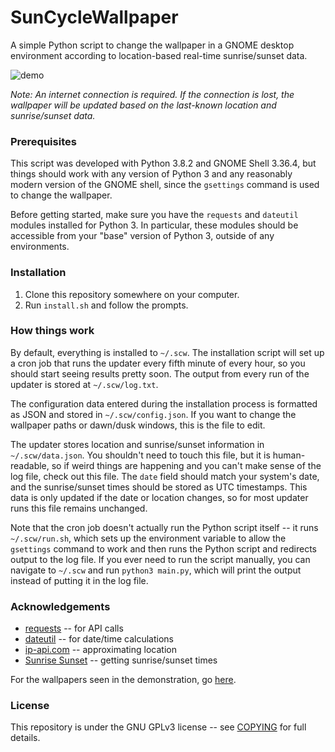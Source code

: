 # SunCycleWallpaper

A simple Python script to change the wallpaper in a GNOME desktop environment according to location-based real-time sunrise/sunset data.

![demo](demo.gif)

*Note: An internet connection is required. If the connection is lost, the wallpaper will be updated based on the last-known location and sunrise/sunset data.*

### Prerequisites

This script was developed with Python 3.8.2 and GNOME Shell 3.36.4, but things should work with any version of Python 3 and any reasonably modern version of the GNOME shell, since the `gsettings` command is used to change the wallpaper.

Before getting started, make sure you have the `requests` and `dateutil` modules installed for Python 3. In particular, these modules should be accessible from your "base" version of Python 3, outside of any environments.

### Installation

1. Clone this repository somewhere on your computer.
2. Run `install.sh` and follow the prompts.

### How things work

By default, everything is installed to `~/.scw`. The installation script will set up a cron job that runs the updater every fifth minute of every hour, so you should start seeing results pretty soon. The output from every run of the updater is stored at `~/.scw/log.txt`.

The configuration data entered during the installation process is formatted as JSON and stored in `~/.scw/config.json`. If you want to change the wallpaper paths or dawn/dusk windows, this is the file to edit.

The updater stores location and sunrise/sunset information in `~/.scw/data.json`. You shouldn't need to touch this file, but it is human-readable, so if weird things are happening and you can't make sense of the log file, check out this file. The `date` field should match your system's date, and the sunrise/sunset times should be stored as UTC timestamps. This data is only updated if the date or location changes, so for most updater runs this file remains unchanged.

Note that the cron job doesn't actually run the Python script itself -- it runs `~/.scw/run.sh`, which sets up the environment variable to allow the `gsettings` command to work and then runs the Python script and redirects output to the log file. If you ever need to run the script manually, you can navigate to `~/.scw` and run `python3 main.py`, which will print the output instead of putting it in the log file.

### Acknowledgements

-  [requests](https://requests.readthedocs.io/en/master/) -- for API calls
-  [dateutil](https://dateutil.readthedocs.io/en/stable/) -- for date/time calculations
-  [ip-api.com](http://ip-api.com/) -- approximating location
-  [Sunrise Sunset](https://sunrise-sunset.org/) -- getting sunrise/sunset times

For the wallpapers seen in the demonstration, go [here](https://imgur.com/gallery/D6ia1).

### License

This repository is under the GNU GPLv3 license -- see [COPYING](COPYING) for full details.
